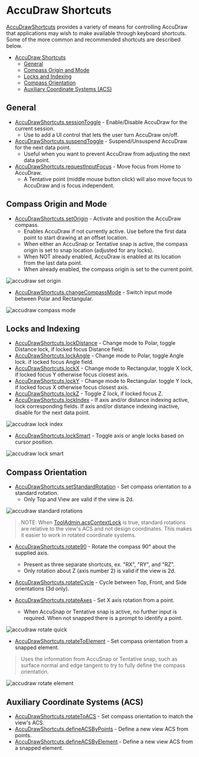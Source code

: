 # AccuDraw Shortcuts

[AccuDrawShortcuts]($frontend) provides a variety of means for controlling AccuDraw that applications may wish to make available through keyboard shortcuts. Some of the more common and recommended shortcuts are described below.

- [AccuDraw Shortcuts](#accudraw-shortcuts)
  - [General](#general)
  - [Compass Origin and Mode](#compass-origin-and-mode)
  - [Locks and Indexing](#locks-and-indexing)
  - [Compass Orientation](#compass-orientation)
  - [Auxiliary Coordinate Systems (ACS)](#auxiliary-coordinate-systems-acs)

## General

- [AccuDrawShortcuts.sessionToggle]($frontend) -  Enable/Disable AccuDraw for the current session.
  - Use to add a UI control that lets the user turn AccuDraw on/off.
- [AccuDrawShortcuts.suspendToggle]($frontend) - Suspend/Unsuspend AccuDraw for the next data point.
  - Useful when you want to prevent AccuDraw from adjusting the next data point.
- [AccuDrawShortcuts.requestInputFocus]($frontend) - Move focus from Home to AccuDraw.
  - A Tentative point (middle mouse button click) will also move focus to AccuDraw and is focus independent.

## Compass Origin and Mode

- [AccuDrawShortcuts.setOrigin]($frontend) - Activate and position the AccuDraw compass.
  - Enables AccuDraw if not currently active. Use before the first data point to start drawing at an offset location.
  - When either an AccuSnap or Tentative snap is active, the compass origin is set to snap location (adjusted for any locks).
  - When NOT already enabled, AccuDraw is enabled at its location from the last data point.
  - When already enabled, the compass origin is set to the current point.

![accudraw set origin](./accudraw-set-origin.png "Setting origin using AccuSnap")

- [AccuDrawShortcuts.changeCompassMode]($frontend) - Switch input mode between Polar and Rectangular.

![accudraw compass mode](./accudraw-compass-mode.png "Compass Modes: Polar (Left) Rectangular (Right)")

## Locks and Indexing

- [AccuDrawShortcuts.lockDistance]($frontend) - Change mode to Polar, toggle Distance lock, if locked focus Distance field.
- [AccuDrawShortcuts.lockAngle]($frontend) - Change mode to Polar, toggle Angle lock. if locked focus Angle field.
- [AccuDrawShortcuts.lockX]($frontend) - Change mode to Rectangular, toggle X lock, if locked focus Y otherwise focus closest axis.
- [AccuDrawShortcuts.lockY]($frontend) - Change mode to Rectangular. toggle Y lock, if locked focus X otherwise focus closest axis.
- [AccuDrawShortcuts.lockZ]($frontend) - Toggle Z lock, if locked focus Z.
- [AccuDrawShortcuts.lockIndex]($frontend) - If axis and/or distance indexing active, lock corresponding fields. If axis and/or distance indexing inactive, disable for the next data point.

![accudraw lock index](./accudraw-lock-index.png "Behavior of Lock Index with both Distance and Axis indexing active")

- [AccuDrawShortcuts.lockSmart]($frontend) - Toggle axis or angle locks based on cursor position.

![accudraw lock smart](./accudraw-lock-smart.png "Behavior of Lock Smart with cursor closer to Y axis")

## Compass Orientation

- [AccuDrawShortcuts.setStandardRotation]($frontend) - Set compass orientation to a standard rotation.
  - Only Top and View are valid if the view is 2d.

![accudraw standard rotations](./accudraw-standard-rotations.png "Top (Upper Left), Front (Upper Right),  Side (Lower Left), View (Lower Right)")

> NOTE: When [ToolAdmin.acsContextLock]($frontend) is true, standard rotations are relative to the view's ACS and not design coordinates. This makes it easier to work in rotated coordinate systems.

- [AccuDrawShortcuts.rotate90]($frontend) - Rotate the compass 90° about the supplied axis.
  - Present as three separate shortcuts, ex. "RX", "RY", and "RZ".
  - Only rotation about Z (axis number 2) is valid if the view is 2d.

- [AccuDrawShortcuts.rotateCycle]($frontend) - Cycle between Top, Front, and Side orientations (3d only).
- [AccuDrawShortcuts.rotateAxes]($frontend) - Set X axis rotation from a point.
  - When AccuSnap or Tentative snap is active, no further input is required. When not snapped there is a prompt to identify a point.

![accudraw rotate quick](./accudraw-rotate-quick.png "Using Rotate Axes with AccuSnap")

- [AccuDrawShortcuts.rotateToElement]($frontend) - Set compass orientation from a snapped element.

> Uses the information from AccuSnap or Tentative snap, such as surface normal and edge tangent to try to fully define the compass orientation.

![accudraw rotate element](./accudraw-rotate-element.png "Using Rotate Element with AccuSnap")

## Auxiliary Coordinate Systems (ACS)

- [AccuDrawShortcuts.rotateToACS]($frontend) - Set compass orientation to match the view's ACS.
- [AccuDrawShortcuts.defineACSByPoints]($frontend) - Define a new view ACS from points.
- [AccuDrawShortcuts.defineACSByElement]($frontend) - Define a new view ACS from a snapped element.
